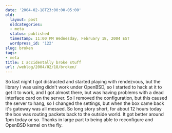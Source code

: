 ```yaml
---
date: '2004-02-18T23:00:00-05:00'
old:
  layout: post
  oldcategories:
  - meta
  status: published
  timestamp: 11:00 PM Wednesday, February 18, 2004 EST
  wordpress_id: '122'
slug: broken
tags:
- meta
title: I accidentally broke stuff
url: /weblog/2004/02/18/broken/
---
```


So last night I got distracted and started playing with rendezvous, but the
library I was using didn't work under OpenBSD, so I started to hack at it to
get it to work, and I got almost there, but was having problems with a
dead interface card on the server.  So I removed the configuration, but this
caused the server to hang, so I changed the settings, but when the box
came back it's gateway was all messed.  So long story short, for about 12
hours today the box was routing packets back to the outside world.  It got
better around 1pm today or so.  Thanks in large part to being able to
reconfigure and OpenBSD kernel on the fly.
